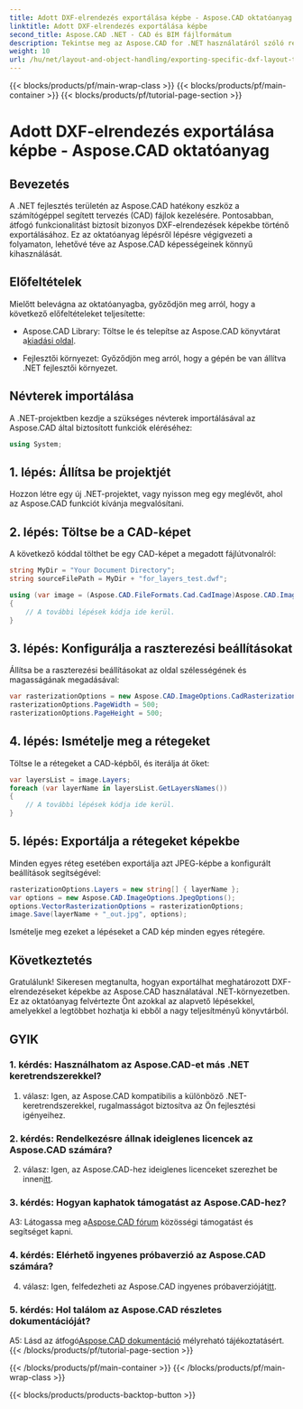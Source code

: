```yaml
---
title: Adott DXF-elrendezés exportálása képbe - Aspose.CAD oktatóanyag
linktitle: Adott DXF-elrendezés exportálása képbe
second_title: Aspose.CAD .NET - CAD és BIM fájlformátum
description: Tekintse meg az Aspose.CAD for .NET használatáról szóló részletes útmutatót, amellyel konkrét DXF-elrendezéseket exportálhat képekbe. Maximalizálja .NET fejlesztési hatékonyságát ezzel a hatékony oktatóanyaggal.
weight: 10
url: /hu/net/layout-and-object-handling/exporting-specific-dxf-layout-to-image/
---
```


{{< blocks/products/pf/main-wrap-class >}}
{{< blocks/products/pf/main-container >}}
{{< blocks/products/pf/tutorial-page-section >}}

# Adott DXF-elrendezés exportálása képbe - Aspose.CAD oktatóanyag

## Bevezetés

A .NET fejlesztés területén az Aspose.CAD hatékony eszköz a számítógéppel segített tervezés (CAD) fájlok kezelésére. Pontosabban, átfogó funkcionalitást biztosít bizonyos DXF-elrendezések képekbe történő exportálásához. Ez az oktatóanyag lépésről lépésre végigvezeti a folyamaton, lehetővé téve az Aspose.CAD képességeinek könnyű kihasználását.

## Előfeltételek

Mielőtt belevágna az oktatóanyagba, győződjön meg arról, hogy a következő előfeltételeket teljesítette:

-  Aspose.CAD Library: Töltse le és telepítse az Aspose.CAD könyvtárat a[kiadási oldal](https://releases.aspose.com/cad/net/).

- Fejlesztői környezet: Győződjön meg arról, hogy a gépén be van állítva .NET fejlesztői környezet.

## Névterek importálása

A .NET-projektben kezdje a szükséges névterek importálásával az Aspose.CAD által biztosított funkciók eléréséhez:

```csharp
using System;
```

## 1. lépés: Állítsa be projektjét

Hozzon létre egy új .NET-projektet, vagy nyisson meg egy meglévőt, ahol az Aspose.CAD funkciót kívánja megvalósítani.

## 2. lépés: Töltse be a CAD-képet

A következő kóddal tölthet be egy CAD-képet a megadott fájlútvonalról:

```csharp
string MyDir = "Your Document Directory";
string sourceFilePath = MyDir + "for_layers_test.dwf";

using (var image = (Aspose.CAD.FileFormats.Cad.CadImage)Aspose.CAD.Image.Load(sourceFilePath))
{
    // A további lépések kódja ide kerül.
}
```

## 3. lépés: Konfigurálja a raszterezési beállításokat

Állítsa be a raszterezési beállításokat az oldal szélességének és magasságának megadásával:

```csharp
var rasterizationOptions = new Aspose.CAD.ImageOptions.CadRasterizationOptions();
rasterizationOptions.PageWidth = 500;
rasterizationOptions.PageHeight = 500;
```

## 4. lépés: Ismételje meg a rétegeket

Töltse le a rétegeket a CAD-képből, és iterálja át őket:

```csharp
var layersList = image.Layers;
foreach (var layerName in layersList.GetLayersNames())
{
    // A további lépések kódja ide kerül.
}
```

## 5. lépés: Exportálja a rétegeket képekbe

Minden egyes réteg esetében exportálja azt JPEG-képbe a konfigurált beállítások segítségével:

```csharp
rasterizationOptions.Layers = new string[] { layerName };
var options = new Aspose.CAD.ImageOptions.JpegOptions();
options.VectorRasterizationOptions = rasterizationOptions;
image.Save(layerName + "_out.jpg", options);
```

Ismételje meg ezeket a lépéseket a CAD kép minden egyes rétegére.

## Következtetés

Gratulálunk! Sikeresen megtanulta, hogyan exportálhat meghatározott DXF-elrendezéseket képekbe az Aspose.CAD használatával .NET-környezetben. Ez az oktatóanyag felvértezte Önt azokkal az alapvető lépésekkel, amelyekkel a legtöbbet hozhatja ki ebből a nagy teljesítményű könyvtárból.

## GYIK

### 1. kérdés: Használhatom az Aspose.CAD-et más .NET keretrendszerekkel?

1. válasz: Igen, az Aspose.CAD kompatibilis a különböző .NET-keretrendszerekkel, rugalmasságot biztosítva az Ön fejlesztési igényeihez.

### 2. kérdés: Rendelkezésre állnak ideiglenes licencek az Aspose.CAD számára?

 2. válasz: Igen, az Aspose.CAD-hez ideiglenes licenceket szerezhet be innen[itt](https://purchase.aspose.com/temporary-license/).

### 3. kérdés: Hogyan kaphatok támogatást az Aspose.CAD-hez?

 A3: Látogassa meg a[Aspose.CAD fórum](https://forum.aspose.com/c/cad/19) közösségi támogatást és segítséget kapni.

### 4. kérdés: Elérhető ingyenes próbaverzió az Aspose.CAD számára?

 4. válasz: Igen, felfedezheti az Aspose.CAD ingyenes próbaverzióját[itt](https://releases.aspose.com/).

### 5. kérdés: Hol találom az Aspose.CAD részletes dokumentációját?

 A5: Lásd az átfogó[Aspose.CAD dokumentáció](https://reference.aspose.com/cad/net/) mélyreható tájékoztatásért.
{{< /blocks/products/pf/tutorial-page-section >}}

{{< /blocks/products/pf/main-container >}}
{{< /blocks/products/pf/main-wrap-class >}}

{{< blocks/products/products-backtop-button >}}
